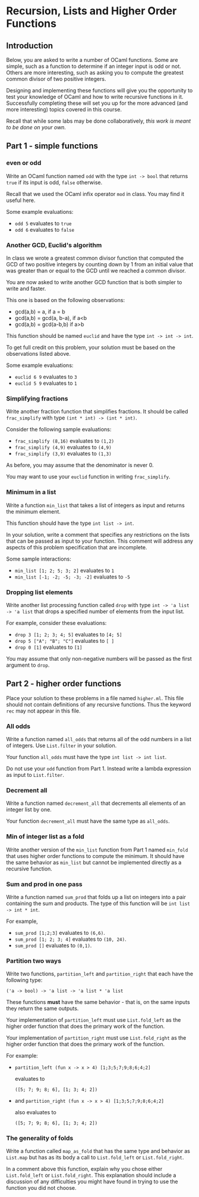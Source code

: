 # Recursion, Lists and Higher Order Functions

## Introduction

Below, you are asked to write a number of OCaml functions.  Some are
simple, such as a function to determine if an integer input is odd or
not.  Others are more interesting, such as asking you to compute the greatest
common divisor of two positive integers.

Designing and implementing these functions will give you the
opportunity to test your knowledge of OCaml and how to write recursive
functions in it.  Successfully completing these will set you up for
the more advanced (and more interesting) topics covered in this
course.

Recall that while some labs may be done collaboratively, *this work
is meant to be done on your own.*


## Part 1 - simple functions

### even or odd 

Write an OCaml function named ``odd`` with the type ``int -> bool``
that returns ``true`` if its input is odd, ``false`` otherwise.

Recall that we used the OCaml infix operator ``mod`` in class.  You
may find it useful here.

Some example evaluations:
+ ``odd 5`` evaluates to ``true``
+ ``odd 6`` evaluates to ``false``


### Another GCD, Euclid's algorithm

In class we wrote a greatest common divisor function that computed the
GCD of two positive integers by counting down by 1 from an initial
value that was greater than or equal to the GCD until we reached a
common divisor.

You are now asked to write another GCD function that is both simpler
to write and faster.

This one is based on the following observations:
+ gcd(a,b) = a, if a = b
+ gcd(a,b) = gcd(a, b-a), if a<b
+ gcd(a,b) = gcd(a-b,b) if a>b

This function should be named ``euclid`` and have the type ``int ->
int -> int``.

To get full credit on this problem, your solution must be based on the
observations listed above.

Some example evaluations:
+ ``euclid 6 9`` evaluates to ``3``
+ ``euclid 5 9`` evaluates to ``1``


### Simplifying fractions

Write another fraction function that simplifies fractions.  It should
be called 
``frac_simplify`` with type ``(int * int) -> (int * int)``.

Consider the following sample evaluations:
+ ``frac_simplify (8,16)`` evaluates to ``(1,2)``
+ ``frac_simplify (4,9)`` evaluates to ``(4,9)``
+ ``frac_simplify (3,9)`` evaluates to ``(1,3)``

As before, you may assume that the denominator is never 0.

You may want to use your ``euclid`` function in writing
``frac_simplify``.


### Minimum in a list 

Write a function ``min_list`` that takes a list of integers as input
and returns the minimum element. 

This function should have the type ``int list -> int``.

In your solution, write a comment that specifies any restrictions on
the lists that can be passed as input to your function.  This comment
will address any aspects of this problem specification that are
incomplete.

Some sample interactions:
+ ``min_list [1; 2; 5; 3; 2]`` evaluates to ``1``
+ ``min_list [-1; -2; -5; -3; -2]`` evaluates to ``-5``


### Dropping list elements

Write another list processing function called ``drop`` with type ``int
-> 'a list -> 'a list`` that drops a specified number of elements 
from the input list.

For example, consider these evaluations:
+ ``drop 3 [1; 2; 3; 4; 5]`` evaluates to ``[4; 5]``
+ ``drop 5 ["A"; "B"; "C"]`` evaluates to ``[ ]``
+ ``drop 0 [1]`` evaluates to ``[1]``

You may assume that only non-negative numbers will be passed as the
first argument to ``drop``.


## Part 2 - higher order functions

Place your solution to these problems in a file named ``higher.ml``.
This file should not contain definitions of any recursive functions. Thus
the keyword ``rec`` may not appear in this file.

### All odds

Write a function named ``all_odds`` that returns all of the odd
numbers in a list of integers.  Use ``List.filter`` in your solution.

Your function ``all_odds`` must have the type ``int list -> int
list``.

Do not use your ``odd`` function from Part 1.  Instead write a lambda
expression as input to ``List.filter``.


### Decrement all

Write a function named ``decrement_all`` that decrements all elements
of an integer list by one.  

Your function ``decrement_all`` must have the same type as
``all_odds``.


### Min of integer list as a fold

Write another version of the ``min_list`` function from Part 1 named
``min_fold`` that uses higher order functions to compute the minimum.
It should have the same behavior as ``min_list`` but cannot be
implemented directly as a recursive function.


### Sum and prod in one pass

Write a function named ``sum_prod`` that folds up a list on integers
into a pair containing the sum and products.  The type of this
function will be ``int list -> int * int``.

For example,
+ ``sum_prod [1;2;3]`` evaluates to ``(6,6)``.
+ ``sum_prod [1; 2; 3; 4]`` evaluates to ``(10, 24)``.
+ ``sum_prod []`` evaluates to ``(0,1)``.


### Partition two ways

Write two functions, ``partition_left`` and ``partition_right`` that
each have the following type:
```
('a -> bool) -> 'a list -> 'a list * 'a list
```
These functions **must** have the same behavior - that is, on the same
inputs they return the same outputs.

Your implementation of ``partition_left`` must use ``List.fold_left``
as the higher order function that does the primary work of the
function.

Your implementation of ``partition_right`` must use ``List.fold_right``
as the higher order function that does the primary work of the
function.

For example:

- ``partition_left (fun x -> x > 4) [1;3;5;7;9;8;6;4;2]``
 
  evaluates to

  ``([5; 7; 9; 8; 6], [1; 3; 4; 2])``

- and ``partition_right (fun x -> x > 4) [1;3;5;7;9;8;6;4;2]``
 
  also evaluates to

  ``([5; 7; 9; 8; 6], [1; 3; 4; 2])``


### The generality of folds

Write a function called ``map_as_fold`` that has the same type and
behavior as ``List.map`` but has as its body a call to
``List.fold_left`` or ``List.fold_right``.

In a comment above this function, explain why you chose either 
``List.fold_left`` or ``List.fold_right``.  This explanation should
include a discussion of any difficulties you might have found in
trying to use the function you did not choose.
